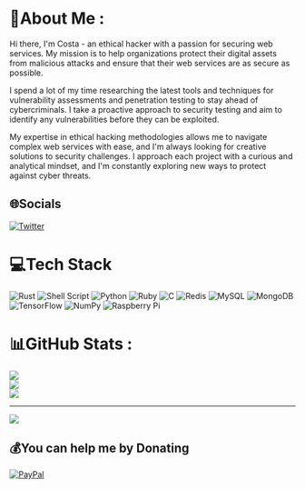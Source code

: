 # 💫About Me :
Hi there, I'm Costa - an ethical hacker with a passion for securing web services. My mission is to help organizations protect their digital assets from malicious attacks and ensure that their web services are as secure as possible.

I spend a lot of my time researching the latest tools and techniques for vulnerability assessments and penetration testing to stay ahead of cybercriminals. I take a proactive approach to security testing and aim to identify any vulnerabilities before they can be exploited.

My expertise in ethical hacking methodologies allows me to navigate complex web services with ease, and I'm always looking for creative solutions to security challenges. I approach each project with a curious and analytical mindset, and I'm constantly exploring new ways to protect against cyber threats.

## 🌐Socials
[![Twitter](https://img.shields.io/badge/Twitter-%231DA1F2.svg?logo=Twitter&logoColor=white)](https://twitter.com/h4ndsh) 

# 💻Tech Stack
![Rust](https://img.shields.io/badge/rust-%23000000.svg?style=for-the-badge&logo=rust&logoColor=white) ![Shell Script](https://img.shields.io/badge/shell_script-%23121011.svg?style=for-the-badge&logo=gnu-bash&logoColor=white) ![Python](https://img.shields.io/badge/python-3670A0?style=for-the-badge&logo=python&logoColor=ffdd54) ![Ruby](https://img.shields.io/badge/ruby-%23CC342D.svg?style=for-the-badge&logo=ruby&logoColor=white) ![C](https://img.shields.io/badge/c-%2300599C.svg?style=for-the-badge&logo=c&logoColor=white) ![Redis](https://img.shields.io/badge/redis-%23DD0031.svg?style=for-the-badge&logo=redis&logoColor=white) ![MySQL](https://img.shields.io/badge/mysql-%2300f.svg?style=for-the-badge&logo=mysql&logoColor=white) ![MongoDB](https://img.shields.io/badge/MongoDB-%234ea94b.svg?style=for-the-badge&logo=mongodb&logoColor=white) ![TensorFlow](https://img.shields.io/badge/TensorFlow-%23FF6F00.svg?style=for-the-badge&logo=TensorFlow&logoColor=white) ![NumPy](https://img.shields.io/badge/numpy-%23013243.svg?style=for-the-badge&logo=numpy&logoColor=white) ![Raspberry Pi](https://img.shields.io/badge/-RaspberryPi-C51A4A?style=for-the-badge&logo=Raspberry-Pi)
# 📊GitHub Stats :
![](https://github-readme-stats.vercel.app/api?username=costacoder&theme=onedark&hide_border=false&include_all_commits=true&count_private=false)<br/>
![](https://github-readme-streak-stats.herokuapp.com/?user=costacoder&theme=onedark&hide_border=false)<br/>
![](https://github-readme-stats.vercel.app/api/top-langs/?username=costacoder&theme=onedark&hide_border=false&include_all_commits=true&count_private=false&layout=compact)

---
[![](https://visitcount.itsvg.in/api?id=costacoder&icon=0&color=7)](https://visitcount.itsvg.in)

  ## 💰You can help me by Donating
  [![PayPal](https://img.shields.io/badge/PayPal-00457C?style=for-the-badge&logo=paypal&logoColor=white)](https://paypal.me/Costa2) 

  <!-- Proudly created with GPRM ( https://gprm.itsvg.in ) -->
  
